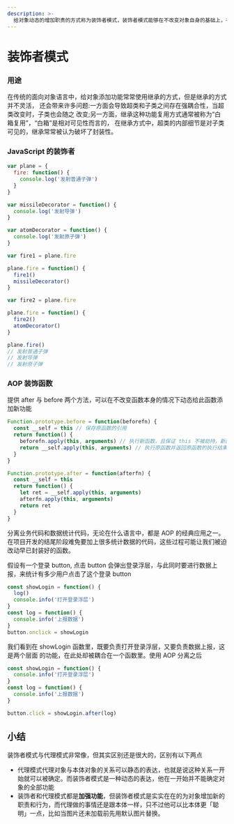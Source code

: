 ```yaml
---
description: >-
  给对象动态的增加职责的方式称为装饰者模式，装饰者模式能够在不改变对象自身的基础上，在程序运行期间给对象动态地添加职责。跟继承相比，装饰者是一种更轻便灵活的做法，这是一种「即用即付」的方式，比如天冷了就多穿一件外套
---
```


# 装饰者模式

### 用途

在传统的面向对象语言中，给对象添加功能常常使用继承的方式，但是继承的方式并不灵活， 还会带来许多问题:一方面会导致超类和子类之间存在强耦合性，当超类改变时，子类也会随之 改变;另一方面，继承这种功能复用方式通常被称为“白箱复用”，“白箱”是相对可见性而言的， 在继承方式中，超类的内部细节是对子类可见的，继承常常被认为破坏了封装性。

### JavaScript 的装饰者

```javascript
var plane = {
  fire: function() {
    console.log('发射普通子弹')
  }
}

var missileDecorator = function() {
  console.log('发射导弹')
}

var atomDecorator = function() {
  console.log('发射原子弹')
}

var fire1 = plane.fire

plane.fire = function() {
  fire1()
  missileDecorator()
}

var fire2 = plane.fire

plane.fire = function() {
  fire2()
  atomDecorator()
}

plane.fire()
// 发射普通子弹
// 发射导弹
// 发射原子弹
```

### AOP 装饰函数

提供 after 与 before 两个方法，可以在不改变函数本身的情况下动态给此函数添加新功能

```javascript
Function.prototype.before = function(beforefn) {
  const __self = this // 保存原函数的引用
  return function() {
    beforefn.apply(this, arguments) // 执行新函数，且保证 this 不被劫持，新函数接受的参数也会被原封不动地传入原函数，新函数在原函数之前执行
    return __self.apply(this, arguments) // 执行原函数并返回原函数的执行结果
  }
}

Function.prototype.after = function(afterfn) {
  const __self = this
  return function() {
    let ret = __self.apply(this, arguments)
    afterfn.apply(this, arguments)
    return ret
  }
}
```

分离业务代码和数据统计代码，无论在什么语言中，都是 AOP 的经典应用之一。在项目开发的结尾阶段难免要加上很多统计数据的代码，这些过程可能让我们被迫改动早已封装好的函数。

假设有一个登录 button, 点击 button 会弹出登录浮层，与此同时要进行数据上报，来统计有多少用户点击了这个登录 button

```javascript
const showLogin = function() {
  log()
  console.info('打开登录浮层')
}
const log = function() {
  console.info('上报数据')
}
button.onclick = showLogin
```

我们看到在 showLogin 函数里，既要负责打开登录浮层，又要负责数据上报，这是两个层面 的功能，在此处却被耦合在一个函数里。使用 AOP 分离之后

```javascript
const showLogin = function() {
  console.info('打开登录浮层')
}
const log = function() {
  console.info('上报数据')
}

button.click = showLogin.after(log)
```

## 小结

装饰者模式与代理模式非常像，但其实区别还是很大的，区别有以下两点

* 代理模式代理对象与本体对象的关系可以静态的表达，也就是说这种关系一开始就可以被确定。而装饰者模式是一种动态的表达，他在一开始并不能确定对象的全部功能
* 装饰者和代理模式都是**加强功能**，但装饰者模式是实实在在的为对象增加新的职责和行为，而代理做的事情还是跟本体一样，只不过他可以比本体更「聪明」一点，比如当图片还未加载前先用默认图片替换。

